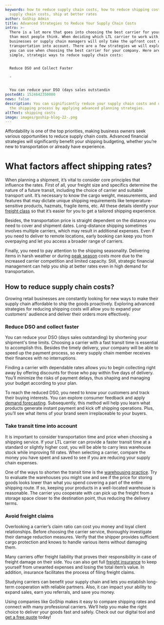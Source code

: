 ```yaml
---
keywords: how to reduce supply chain costs, how to reduce shipping costs, reduce
  supply chain costs, ship at better rates
author: GoShip Admin
title: Advanced Strategies to Reduce Your Supply Chain Costs
intro: >-
  There is a lot more that goes into choosing the best carrier for your shipment
  than most people think. When deciding which LTL carrier to work with, many
  businesses or supply chain managers will only take the upfront cost of
  transportation into account. There are a few strategies we will explore that
  you can use when choosing the best carrier for your company. Here are three
  simple, strategic ways to reduce supply chain costs: 


  Reduce DSO and Collect Faster

  -


  You can reduce your DSO (days sales outstandin
postedAt: 1524642350000
news: false
description: You can significantly reduce your supply chain costs and optimize
  the shipping process by applying advanced planning strategies.
altText: shipping costs
image: images/goship-blog-22-.png
---
```

Affordability is one of the top priorities, making business owners seek various opportunities to reduce supply chain costs. Advanced financial strategies will significantly benefit your shipping budgeting, whether you’re new to transportation or already have experience.

# What factors affect shipping rates?

When planning a shipment, it’s vital to consider core principles that influence the rates. First of all, your freight size and specifics determine the nature of a future transit, including the choice of carrier and suitable transport unit. It’s necessary to know the cargo weight, measurements, and features that may dictate unique shipping requirements like temperature-sensitive products, hazmats, fragile items, etc. All these details identify your [freight class](https://www.goship.com/posts/what-is-freight-class) so that it’s easier for you to get a tailored shipping experience.

Besides, the transportation price is straight dependent on the distance you need to cover and shipment dates. Long-distance shipping sometimes involves multiple carriers, which may result in additional expenses. Even if you need to deliver to remote locations, early booking can keep you from overpaying and let you access a broader range of carriers.

Finally, you need to pay attention to the shipping seasonality. Delivering items in harsh weather or during [peak season](https://www.goship.com/posts/preparing-for-peak-season-shipping) costs more due to the increased carrier competition and limited capacity. Still, strategic financial management can help you ship at better rates even in high demand for transportation.

## How to reduce supply chain costs?

Growing retail businesses are constantly looking for new ways to make their supply chain affordable to ship the goods proactively. Exploring advanced strategies for reducing shipping costs will allow you to expand your customers' audience and deliver their orders more effectively.

### Reduce DSO and collect faster

You can reduce your DSO (days sales outstanding) by shortening your shipment's time limits. Choosing a carrier with a fast transit time is essential to accomplish this. Besides the timely delivery, your company will be able to speed up the payment process, so every supply chain member receives their finances with no interruptions.

Finding a carrier with dependable rates allows you to begin collecting right away by offering discounts for those who pay within five days of delivery. You’ll minimize the risks of payment delays, thus shaping and managing your budget according to your plan.

To reach the reduced DSO, you need to know your customers and track their buying interests. You can explore consumer feedback and apply [demand forecasting](https://www.goship.com/posts/demand-forecasting-in-logistics-how-to-increase-your-supply-chain-income). Subsequently, this method will help you learn what products generate instant payment and kick off shipping operations. Plus, you’ll see what items of your brand seem irreplaceable to your buyers.

### Take transit time into account

It is important to consider transportation time and price when choosing a shipping service. If your LTL carrier can provide a faster transit time at a standard or slightly higher cost, you will be able to carry less warehouse stock while improving fill rates. When selecting a carrier, compare the money you have spent and saved to see if you are reducing your supply chain expenses. 

One of the ways to shorten the transit time is the [warehousing practice](https://www.goship.com/posts/how-can-warehousing-improve-your-supply-chain-and-logistics). Try to evaluate the warehouses you might use and see if the price for storing goods looks lower than what you spend covering a part of the entire shipping route. If so, keeping your products in a well-located warehouse is reasonable. The carrier you cooperate with can pick up the freight from a storage space closer to the destination point, thus reducing the delivery terms.

### Avoid freight claims

Overlooking a carrier’s claim ratio can cost you money and loyal client relationships. Before choosing the carrier service, thoroughly investigate their damage reduction measures. Verify that the shipper provides sufficient cargo protection and knows to handle various items without damaging them. 

Many carriers offer freight liability that proves their responsibility in case of freight damage on their side. You can also get full [freight insurance](https://www.goship.com/resources/freight-insurance) to keep yourself from unwanted expenses and losing the total item’s value. In addition, insurance facilitates the process of filing freight claims.

Studying carriers can benefit your supply chain and lets you establish long-term cooperation with reliable partners. Also, it can impact your ability to expand sales, earn you referrals, and save you money. 

Using companies like GoShip makes it easy to compare shipping rates and connect with many professional carriers. We’ll help you make the right choice to deliver your goods fast and safely. Check out our digital tool and [get a free quote](https://www.goship.com/) today!